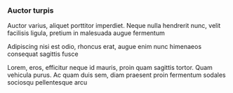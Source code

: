 ### Auctor turpis

Auctor varius, aliquet porttitor imperdiet. Neque nulla hendrerit nunc, velit facilisis ligula, pretium in malesuada augue fermentum

Adipiscing nisi est odio, rhoncus erat, augue enim nunc himenaeos consequat sagittis fusce

Lorem, eros, efficitur neque id mauris, proin quam sagittis tortor. Quam vehicula purus. Ac quam duis sem, diam praesent proin fermentum sodales sociosqu pellentesque arcu


